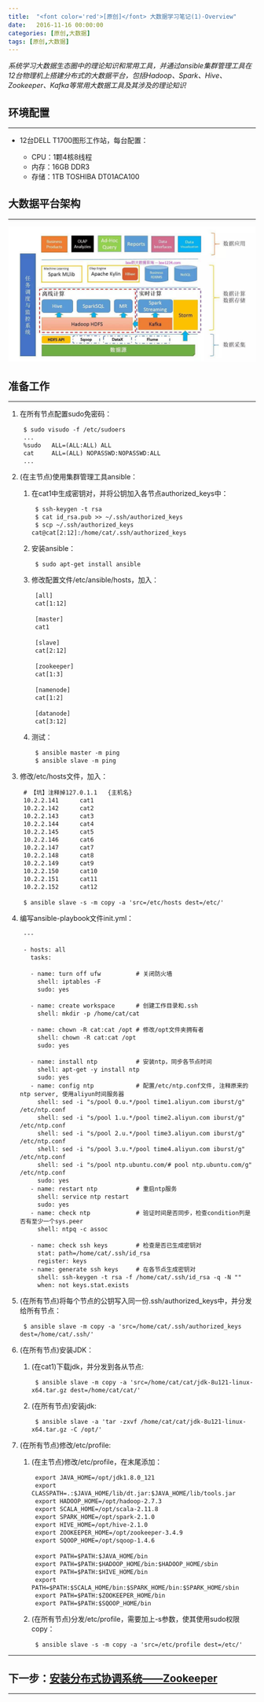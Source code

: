 ```yaml
---
title:  "<font color='red'>[原创]</font> 大数据学习笔记(1)-Overview"
date:   2016-11-16 00:00:00
categories: [原创,大数据]
tags: [原创,大数据]
---
```


*系统学习大数据生态圈中的理论知识和常用工具，并通过ansible集群管理工具在12台物理机上搭建分布式的大数据平台，包括Hadoop、Spark、Hive、Zookeeper、Kafka等常用大数据工具及其涉及的理论知识*

## 环境配置
---

* 12台DELL T1700图形工作站，每台配置：
	
	* CPU：1颗4核8线程
	* 内存：16GB DDR3 
	* 存储：1TB TOSHIBA DT01ACA100

## 大数据平台架构
---

![大数据平台架构](/assets/2016-11-16-1.jpeg "大数据平台架构")

## 准备工作
---

1. 在所有节点配置sudo免密码：

		$ sudo visudo -f /etc/sudoers
		...
		%sudo   ALL=(ALL:ALL) ALL
		cat     ALL=(ALL) NOPASSWD:NOPASSWD:ALL
		...

2. (在主节点)使用集群管理工具ansible：
	
	1. 在cat1中生成密钥对，并将公钥加入各节点authorized_keys中：

			$ ssh-keygen -t rsa
			$ cat id_rsa.pub >> ~/.ssh/authorized_keys
			$ scp ~/.ssh/authorized_keys cat@cat[2:12]:/home/cat/.ssh/authorized_keys

	2. 安装ansible：

			$ sudo apt-get install ansible

	3. 修改配置文件/etc/ansible/hosts，加入：

			[all]
			cat[1:12]

			[master]
			cat1

			[slave]
			cat[2:12]

			[zookeeper]
			cat[1:3]

			[namenode]
			cat[1:2]

			[datanode]
			cat[3:12]

	4. 测试：

			$ ansible master -m ping 
			$ ansible slave -m ping 

2. 修改/etc/hosts文件，加入：

		# 【坑】注释掉127.0.1.1	{主机名}
		10.2.2.141      cat1
		10.2.2.142      cat2
		10.2.2.143      cat3
		10.2.2.144      cat4
		10.2.2.145      cat5
		10.2.2.146      cat6
		10.2.2.147      cat7
		10.2.2.148      cat8
		10.2.2.149      cat9
		10.2.2.150      cat10
		10.2.2.151      cat11
		10.2.2.152      cat12

		$ ansible slave -s -m copy -a 'src=/etc/hosts dest=/etc/'


3. 编写ansible-playbook文件init.yml：

		---

		- hosts: all
		  tasks:

		  - name: turn off ufw			# 关闭防火墙
		    shell: iptables -F
		    sudo: yes

		  - name: create workspace		# 创建工作目录和.ssh
		    shell: mkdir -p /home/cat/cat

		  - name: chown -R cat:cat /opt # 修改/opt文件夹拥有者
		    shell: chown -R cat:cat /opt
		    sudo: yes

		  - name: install ntp 			# 安装ntp，同步各节点时间
		    shell: apt-get -y install ntp
		    sudo: yes
		  - name: config ntp 			# 配置/etc/ntp.conf文件, 注释原来的ntp server, 使用aliyun时间服务器
		    shell: sed -i "s/pool 0.u.*/pool time1.aliyun.com iburst/g" /etc/ntp.conf
		    shell: sed -i "s/pool 1.u.*/pool time2.aliyun.com iburst/g" /etc/ntp.conf 
		    shell: sed -i "s/pool 2.u.*/pool time3.aliyun.com iburst/g" /etc/ntp.conf 
		    shell: sed -i "s/pool 3.u.*/pool time4.aliyun.com iburst/g" /etc/ntp.conf 
		    shell: sed -i "s/pool ntp.ubuntu.com/# pool ntp.ubuntu.com/g" /etc/ntp.conf
		    sudo: yes
		  - name: restart ntp 			# 重启ntp服务
		    shell: service ntp restart
		    sudo: yes
		  - name: check ntp 			# 验证时间是否同步，检查condition列是否有至少一个sys.peer
		    shell: ntpq -c assoc

		  - name: check ssh keys 		# 检查是否已生成密钥对
		    stat: path=/home/cat/.ssh/id_rsa
		    register: keys
		  - name: generate ssh keys 	# 在各节点生成密钥对
		    shell: ssh-keygen -t rsa -f /home/cat/.ssh/id_rsa -q -N ""
		    when: not keys.stat.exists

4. (在所有节点)将每个节点的公钥写入同一份.ssh/authorized_keys中，并分发给所有节点：

		$ ansible slave -m copy -a 'src=/home/cat/.ssh/authorized_keys dest=/home/cat/.ssh/'

5. (在所有节点)安装JDK：

	1. (在cat1)下载jdk，并分发到各从节点:

			$ ansible slave -m copy -a 'src=/home/cat/cat/jdk-8u121-linux-x64.tar.gz dest=/home/cat/cat/'

	2. (在所有节点)安装jdk:

			$ ansible slave -a 'tar -zxvf /home/cat/cat/jdk-8u121-linux-x64.tar.gz -C /opt/'

6. (在所有节点)修改/etc/profile:

	1. (在主节点)修改/etc/profile，在末尾添加：

			export JAVA_HOME=/opt/jdk1.8.0_121
			export CLASSPATH=.:$JAVA_HOME/lib/dt.jar:$JAVA_HOME/lib/tools.jar
			export HADOOP_HOME=/opt/hadoop-2.7.3
			export SCALA_HOME=/opt/scala-2.11.8
			export SPARK_HOME=/opt/spark-2.1.0
			export HIVE_HOME=/opt/hive-2.1.0
			export ZOOKEEPER_HOME=/opt/zookeeper-3.4.9
			export SQOOP_HOME=/opt/sqoop-1.4.6

			export PATH=$PATH:$JAVA_HOME/bin
			export PATH=$PATH:$HADOOP_HOME/bin:$HADOOP_HOME/sbin
			export PATH=$PATH:$HIVE_HOME/bin
			export PATH=$PATH:$SCALA_HOME/bin:$SPARK_HOME/bin:$SPARK_HOME/sbin
			export PATH=$PATH:$ZOOKEEPER_HOME/bin
			export PATH=$PATH:$SQOOP_HOME/bin

	2. (在所有节点)分发/etc/profile，需要加上-s参数，使其使用sudo权限copy：

			$ ansible slave -s -m copy -a 'src=/etc/profile dest=/etc/'

---

## 下一步：[安装分布式协调系统——Zookeeper](https://wuyinan0126.github.io/2017/大数据学习笔记(5)-分布式协调系统/)
---
